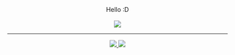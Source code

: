 <div align="center">Hello :D</div>
<br/>
<div align="center">
  <a href="#"><img align="center" src="https://github-readme-stats.vercel.app/api/top-langs/?username=flooyd&layout=compact&theme=ayu-mirage&hide=python,ejs" /></a> 
  <hr>
  <div>
    <a href="https://floydhome.vercel.app"><img src="https://img.shields.io/badge/-Website-000000?style=flat-square&logo=awesome-lists&logoColor=white" />  </a>
    <a href="https://www.linkedin.com/in/floyd-jones-2a51099a/"><img src="https://img.shields.io/badge/-LinkedIn-0077B5?style=flat-square&logo=LinkedIn&logoColor=white" />  </a>
    
  </div>
